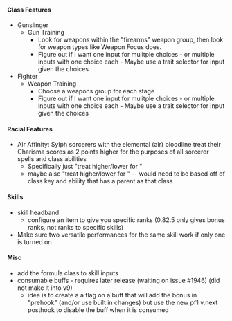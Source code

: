 #### Class Features
- Gunslinger
  - Gun Training
    - Look for weapons within the "firearms" weapon group, then look for weapon types like Weapon Focus does.
    - Figure out if I want one input for mulitple choices - or multiple inputs with one choice each - Maybe use a trait selector for input given the choices
- Fighter
  - Weapon Training
    - Choose a weapons group for each stage
    - Figure out if I want one input for mulitple choices - or multiple inputs with one choice each - Maybe use a trait selector for input given the choices

#### Racial Features
- Air Affinity: Sylph sorcerers with the elemental (air) bloodline treat their Charisma scores as 2 points higher for the purposes of all sorcerer spells and class abilities
    - Specifically just "treat <ability score> higher/lower for <spell book>"
    - maybe also "treat <ability score> higher/lower for <class ability>" -- would need to be based off of class key and ability that has a parent as that class

#### Skills
- skill headband
  - configure an item to give you specific ranks (0.82.5 only gives bonus ranks, not ranks to specific skills)
- Make sure two versatile performances for the same skill work if only one is turned on

#### Misc
- add the formula class to skill inputs
- consumable buffs - requires later release (waiting on issue #1946) (did not make it into v9)
  - idea is to create a a flag on a buff that will add the bonus in "prehook" (and/or use built in changes) but use the new pf1 v.next posthook to disable the buff when it is consumed
